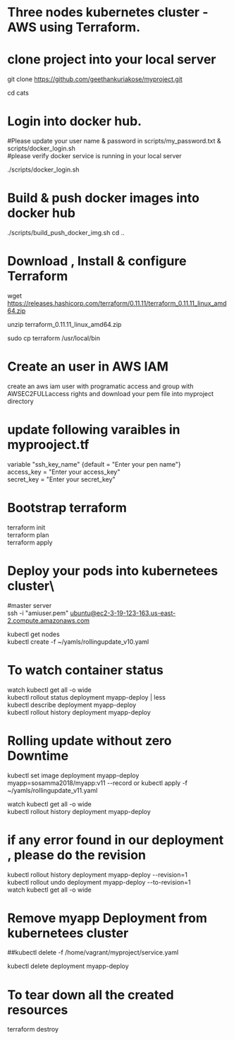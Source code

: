 # Three nodes kubernetes cluster - AWS using Terraform.

# clone project into your local server
git clone https://github.com/geethankuriakose/myproject.git 

cd cats
# Login into docker hub. 

#Please update your user name & password in scripts/my_password.txt & scripts/docker_login.sh\
#please verify docker service is running in your local server

./scripts/docker_login.sh 

# Build & push docker images into docker hub

./scripts/build_push_docker_img.sh
cd ..

# Download , Install & configure Terraform

wget https://releases.hashicorp.com/terraform/0.11.11/terraform_0.11.11_linux_amd64.zip

unzip terraform_0.11.11_linux_amd64.zip

sudo cp terraform /usr/local/bin

# Create an user in AWS IAM

create an aws iam user with programatic access and group with AWSEC2FULLaccess rights  and download your pem file into myproject directory

# update following varaibles in myprooject.tf
 
variable "ssh_key_name" {default = "Enter your pen name"}\
access_key = "Enter your access_key"\
secret_key = "Enter your secret_key"

# Bootstrap terraform

terraform init\
terraform plan\
terraform apply

# Deploy your pods into kubernetees cluster\
#master server\
ssh -i "amiuser.pem" ubuntu@ec2-3-19-123-163.us-east-2.compute.amazonaws.com

kubectl get nodes\
kubectl  create -f ~/yamls/rollingupdate_v10.yaml

# To watch container  status

watch kubectl get all -o wide\
kubectl rollout status deployment myapp-deploy  | less\
kubectl describe deployment myapp-deploy\
kubectl rollout  history  deployment myapp-deploy

# Rolling update without zero Downtime

kubectl set image  deployment myapp-deploy  myapp=sosamma2018/myapp:v11 --record
    or 
kubectl  apply -f ~/yamls/rollingupdate_v11.yaml

watch kubectl get all -o wide\
kubectl rollout  history  deployment myapp-deploy

# if any error found in our deployment  , please do the revision

kubectl rollout  history  deployment myapp-deploy --revision=1 \
kubectl rollout undo deployment myapp-deploy --to-revision=1\
watch kubectl get all -o wide

# Remove  myapp  Deployment from kubernetees cluster 
##kubectl delete -f   /home/vagrant/myproject/service.yaml

kubectl  delete deployment myapp-deploy


# To tear down all the created resources

terraform destroy


